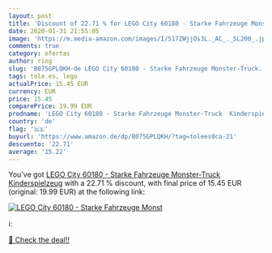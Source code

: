 ```yaml
---
layout: post
title: 'Discount of 22.71 % for LEGO City 60180 - Starke Fahrzeuge Monst'
date: 2020-01-31 21:55:05
image: 'https://m.media-amazon.com/images/I/517ZWjjOs3L._AC_._SL200_.jpg'
comments: true
category: ofertas
author: ring
slug: 'B075GPLQKH-de LEGO City 60180 - Starke Fahrzeuge Monster-Truck...'
tags: tole.es, lego
actualPrice: 15.45 EUR
currency: EUR
price: 15.45
comparePrice: 19.99 EUR
prodname: 'LEGO City 60180 - Starke Fahrzeuge Monster-Truck  Kinderspielzeug'
country: 'de'
flag: '🇩🇪'
buyurl: 'https://www.amazon.de/dp/B075GPLQKH/?tag=tolees0ca-21'
descuento: '22.71'
average: '15.22'
---
```


You've got [LEGO City 60180 - Starke Fahrzeuge Monster-Truck  Kinderspielzeug](https://www.amazon.de/dp/B075GPLQKH/?tag=tolees0ca-21) with a  22.71 % discount, with final price of 15.45 EUR (original: 19.99 EUR) at the following link:

[![LEGO City 60180 - Starke Fahrzeuge Monst](https://m.media-amazon.com/images/I/517ZWjjOs3L._AC_._SL200_.jpg)](https://www.amazon.de/dp/B075GPLQKH/?tag=tolees0ca-21)

ℹ️:


[🛒 Check the deal!!](https://www.amazon.de/dp/B075GPLQKH/?tag=tolees0ca-21)
